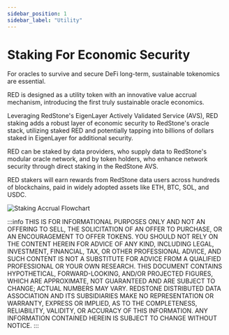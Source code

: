 ```yaml
---
sidebar_position: 1
sidebar_label: "Utility"
---
```


# Staking For Economic Security


For oracles to survive and secure DeFi long-term, sustainable tokenomics are essential.

RED is designed as a utility token with an innovative value accrual mechanism, introducing the first truly sustainable oracle economics.

Leveraging RedStone's EigenLayer Actively Validated Service (AVS), RED staking adds a robust layer of economic security to RedStone's oracle stack, utilizing staked RED and potentially tapping into billions of dollars staked in EigenLayer for additional security.

RED can be staked by data providers, who supply data to RedStone's modular oracle network, and by token holders, who enhance network security through direct staking in the RedStone AVS.

RED stakers will earn rewards from RedStone data users across hundreds of blockchains, paid in widely adopted assets like ETH, BTC, SOL, and USDC.

![Staking Accrual Flowchart](https://blog.redstone.finance/wp-content/uploads/2025/02/Staking-Accrual-Flowchart-v2.png)

:::info
THIS IS FOR INFORMATIONAL PURPOSES ONLY AND NOT AN OFFERING TO SELL, THE SOLICITATION OF AN OFFER TO PURCHASE, OR AN ENCOURAGEMENT TO OFFER TOKENS. YOU SHOULD NOT RELY ON THE CONTENT HEREIN FOR ADVICE OF ANY KIND, INCLUDING LEGAL, INVESTMENT, FINANCIAL, TAX, OR OTHER PROFESSIONAL ADVICE, AND SUCH CONTENT IS NOT A SUBSTITUTE FOR ADVICE FROM A QUALIFIED PROFESSIONAL OR YOUR OWN RESEARCH. THIS DOCUMENT CONTAINS HYPOTHETICAL, FORWARD-LOOKING, AND/OR PROJECTED FIGURES, WHICH ARE APPROXIMATE, NOT GUARANTEED AND ARE SUBJECT TO CHANGE; ACTUAL NUMBERS MAY VARY. REDSTONE DISTRIBUTED DATA ASSOCIATION AND ITS SUBSIDIARIES MAKE NO REPRESENTATION OR WARRANTY, EXPRESS OR IMPLIED, AS TO THE COMPLETENESS, RELIABILITY, VALIDITY, OR ACCURACY OF THIS INFORMATION. ANY INFORMATION CONTAINED HEREIN IS SUBJECT TO CHANGE WITHOUT NOTICE.
:::
